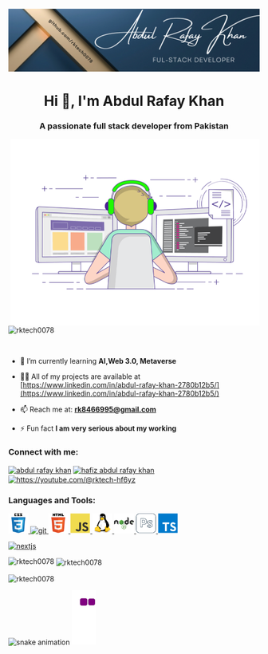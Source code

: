 ![logo](https://github.com/rktech0078/rktech0078/blob/main/Black%20Minimal%20Motivation%20Quote%20LinkedIn%20Banner.png)

<h1 align="center">Hi 👋, I'm Abdul Rafay Khan</h1>
<h3 align="center">A passionate full stack developer from Pakistan</h3>

<img align="right" alt="coding" width="500" src="https://raw.githubusercontent.com/devSouvik/devSouvik/master/gif3.gif">

<p align="left"> <img src="https://komarev.com/ghpvc/?username=rktech0078&label=Profile%20views&color=0e75b6&style=flat" alt="rktech0078" /> </p>

<p align="left"> <a href="https://twitter.com/" target="blank"><img src="https://img.shields.io/twitter/follow/?logo=twitter&style=for-the-badge" alt="" /></a> </p>

- 🌱 I’m currently learning **AI,Web 3.0, Metaverse**

- 👨‍💻 All of my projects are available at [https://www.linkedin.com/in/abdul-rafay-khan-2780b12b5/](https://www.linkedin.com/in/abdul-rafay-khan-2780b12b5/)

- 📫 Reach me at: **rk8466995@gmail.com**

- ⚡ Fun fact **I am very serious about my working**

<h3 align="left">Connect with me:</h3>
<p align="left">
<a href="https://www.linkedin.com/in/abdul-rafay-khan-2780b12b5/" target="blank"><img align="center" src="https://raw.githubusercontent.com/rahuldkjain/github-profile-readme-generator/master/src/images/icons/Social/linked-in-alt.svg" alt="abdul rafay khan" height="30" width="40" /></a>
<a href="https://www.facebook.com/people/Hafiz-Abdul-Rafay-Khan/pfbid0R8b9Rf8WXZVUUs3P6xwZvendzghqpWPsmv9QKavaEwqHgCurfqJVDs3fJSPfb2ujl/" target="blank"><img align="center" src="https://raw.githubusercontent.com/rahuldkjain/github-profile-readme-generator/master/src/images/icons/Social/facebook.svg" alt="hafiz abdul rafay khan" height="30" width="40" /></a>
<a href="https://www.youtube.com/channel/UCQ7xGGBNKHxE2USe1ro5czA" target="blank"><img align="center" src="https://raw.githubusercontent.com/rahuldkjain/github-profile-readme-generator/master/src/images/icons/Social/youtube.svg" alt="https://youtube.com/@rktech-hf6yz" height="30" width="40" /></a>
</p>

<h3 align="left">Languages and Tools:</h3>
<p align="left"> <a href="https://www.w3schools.com/css/" target="_blank" rel="noreferrer"> <img src="https://raw.githubusercontent.com/devicons/devicon/master/icons/css3/css3-original-wordmark.svg" alt="css3" width="40" height="40"/> </a> <a href="https://git-scm.com/" target="_blank" rel="noreferrer"> <img src="https://www.vectorlogo.zone/logos/git-scm/git-scm-icon.svg" alt="git" width="40" height="40"/> </a> <a href="https://www.w3.org/html/" target="_blank" rel="noreferrer"> <img src="https://raw.githubusercontent.com/devicons/devicon/master/icons/html5/html5-original-wordmark.svg" alt="html5" width="40" height="40"/> </a> <a href="https://developer.mozilla.org/en-US/docs/Web/JavaScript" target="_blank" rel="noreferrer"> <img src="https://raw.githubusercontent.com/devicons/devicon/master/icons/javascript/javascript-original.svg" alt="javascript" width="40" height="40"/> </a> <a href="https://www.linux.org/" target="_blank" rel="noreferrer"> <img src="https://raw.githubusercontent.com/devicons/devicon/master/icons/linux/linux-original.svg" alt="linux" width="40" height="40"/> </a> <a href="https://nodejs.org" target="_blank" rel="noreferrer"> <img src="https://raw.githubusercontent.com/devicons/devicon/master/icons/nodejs/nodejs-original-wordmark.svg" alt="nodejs" width="40" height="40"/> </a> <a href="https://www.photoshop.com/en" target="_blank" rel="noreferrer"> <img src="https://raw.githubusercontent.com/devicons/devicon/master/icons/photoshop/photoshop-line.svg" alt="photoshop" width="40" height="40"/> </a> <a href="https://www.typescriptlang.org/" target="_blank" rel="noreferrer"> <img src="https://raw.githubusercontent.com/devicons/devicon/master/icons/typescript/typescript-original.svg" alt="typescript" width="40" height="40"/> </a> </p>
<p align="left"> <a href="https://nextjs.org/" target="_blank" rel="noreferrer"> <img src="https://cdn.worldvectorlogo.com/logos/nextjs-2.svg" alt="nextjs" width="40" height="40"/> </a> </p>


<p><img align="left" src="https://github-readme-stats.vercel.app/api/top-langs?username=rktech0078&show_icons=true&locale=en&layout=compact" alt="rktech0078" /></p>

<p>&nbsp;<img align="center" src="https://github-readme-stats.vercel.app/api?username=rktech0078&show_icons=true&locale=en" alt="rktech0078" /></p>

<p><img align="center" src="https://github-readme-streak-stats.herokuapp.com/?user=rktech0078&" alt="rktech0078" /></p>

![snake animation](https://github.com/<rktech0078>/<rktech0078>/blob/output/github-contribution-grid-snake2.svg)
![snake gif](https://github.com/rktech0078/rktech0078/blob/output/github-contribution-grid-snake.gif)





